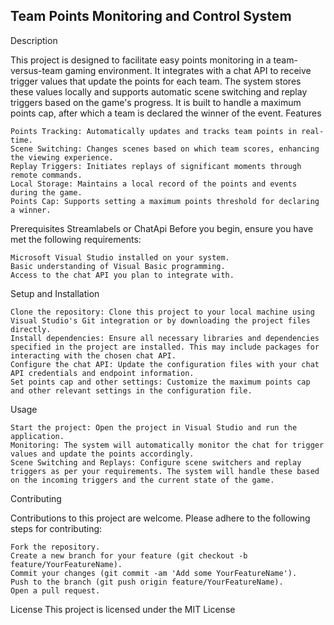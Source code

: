 ## Team Points Monitoring and Control System
Description

This project is designed to facilitate easy points monitoring in a team-versus-team gaming environment. It integrates with a chat API to receive trigger values that update the points for each team. The system stores these values locally and supports automatic scene switching and replay triggers based on the game's progress. It is built to handle a maximum points cap, after which a team is declared the winner of the event.
Features

    Points Tracking: Automatically updates and tracks team points in real-time.
    Scene Switching: Changes scenes based on which team scores, enhancing the viewing experience.
    Replay Triggers: Initiates replays of significant moments through remote commands.
    Local Storage: Maintains a local record of the points and events during the game.
    Points Cap: Supports setting a maximum points threshold for declaring a winner.

Prerequisites
Streamlabels or ChatApi 
Before you begin, ensure you have met the following requirements:

    Microsoft Visual Studio installed on your system.
    Basic understanding of Visual Basic programming.
    Access to the chat API you plan to integrate with.

Setup and Installation

    Clone the repository: Clone this project to your local machine using Visual Studio's Git integration or by downloading the project files directly.
    Install dependencies: Ensure all necessary libraries and dependencies specified in the project are installed. This may include packages for interacting with the chosen chat API.
    Configure the chat API: Update the configuration files with your chat API credentials and endpoint information.
    Set points cap and other settings: Customize the maximum points cap and other relevant settings in the configuration file.

Usage

    Start the project: Open the project in Visual Studio and run the application.
    Monitoring: The system will automatically monitor the chat for trigger values and update the points accordingly.
    Scene Switching and Replays: Configure scene switchers and replay triggers as per your requirements. The system will handle these based on the incoming triggers and the current state of the game.

Contributing

Contributions to this project are welcome. Please adhere to the following steps for contributing:

    Fork the repository.
    Create a new branch for your feature (git checkout -b feature/YourFeatureName).
    Commit your changes (git commit -am 'Add some YourFeatureName').
    Push to the branch (git push origin feature/YourFeatureName).
    Open a pull request.

License
This project is licensed under the MIT License
